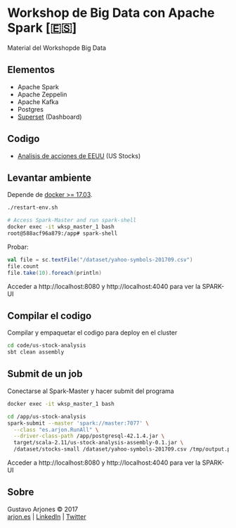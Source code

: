# Workshop de Big Data con Apache Spark [🇪🇸]
Material del Workshopde Big Data

## Elementos
* Apache Spark
* Apache Zeppelin
* Apache Kafka
* Postgres
* [Superset](http://superset.incubator.apache.org) (Dashboard)

## Codigo
* [Analisis de acciones de EEUU](code/us-stock-analysis) (US Stocks)

## Levantar ambiente
Depende de [docker >= 17.03](https://www.docker.com/community-edition).

```bash
./restart-env.sh

# Access Spark-Master and run spark-shell
docker exec -it wksp_master_1 bash
root@588acf96a879:/app# spark-shell
```
Probar:
```scala
val file = sc.textFile("/dataset/yahoo-symbols-201709.csv")
file.count
file.take(10).foreach(println)
```
Acceder a http://localhost:8080 y http://localhost:4040 para ver la SPARK-UI

## Compilar el codigo
Compilar y empaquetar el codigo para deploy en el cluster

```bash
cd code/us-stock-analysis
sbt clean assembly
```

## Submit de un job
Conectarse al Spark-Master y hacer submit del programa

```bash
docker exec -it wksp_master_1 bash

cd /app/us-stock-analysis
spark-submit --master 'spark://master:7077' \
  --class "es.arjon.RunAll" \
  --driver-class-path /app/postgresql-42.1.4.jar \
  target/scala-2.11/us-stock-analysis-assembly-0.1.jar \
  /dataset/stocks-small /dataset/yahoo-symbols-201709.csv /tmp/output.parquet
```
Acceder a http://localhost:8080 y http://localhost:4040 para ver la SPARK-UI

## Sobre
Gustavo Arjones &copy; 2017  
[arjon.es](http://arjon.es) | [LinkedIn](http://linkedin.com/in/arjones/) | [Twitter](https://twitter.com/arjones)

